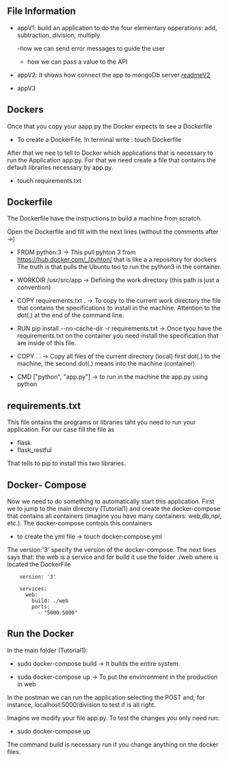 ## File Information 

- appV1: build an application to do the four elementary opperations: add, subtraction, division, multiply 

    -how we can send error messages to guide the user

    - how we can pass a value to the API

- appV2: it shows how connect the app to mongoDb server 
          [readmeV2](https://github.com/njsdias/APIForDS/tree/master/Tutorial2/README.md)

- appV3


## Dockers

Once that you copy your aapp.py the Docker expects to see a Dockerfile

- To create a DockerFile. In terminal write : touch Dockerfile

After that we nee to tell to Docker which applications that is necessary to run the Application app.py. For that we need create a file that contains the default libraries necessary by app.py.

- touch requirements.txt


## Dockerfile
The Dockerfile have the instructions to build a machine from scratch.

Open the Dockerfile and fill with the next lines (without the comments after ->)

- FROM python:3 -> This pull pyhton 3 from https://hub.docker.com/_/pyhton/ that is like a a repository for dockers
                   The truth is that pulls the Ubuntu too to run the python3 in the container.

- WORKDIR /usr/src/app -> Defining the work directory (this path is just a convention)

- COPY requirements.txt . -> To copy to the current work directory the file that contains the specifications to install in the machine. Attention to the dot(.) at the end of the command line.

- RUN pip install --no-cache-dir -r requirements.txt -> Once tyou have the requirements.txt on the container you need install the specification that are inside of this file.

- COPY . . -> Copy all files of the current directory (local) first dot(.) to the machine, the second dot(.) means into the machine (container)

- CMD ["python", "app.py"] -> to run in the machine the app.py using python
                   
## requirements.txt
This file ontains the programs or libraries taht you need to run your application. For our case fill the file as

- flask
- flask_restful

That tells to pip to install this two libraries.

## Docker- Compose
Now we need to do something to automatically start this application. First we to jump to the main directory (Tutorial1) and create the docker-compose that contains all containers (imagine you have many containers: web,db,npl, etc.). The docker-compose controls this containers

- to create the yml file -> touch docker-compose.yml

The version:'3' specify the version of the docker-compose. The next lines says that: the web is a service and for build it use the folder ./web where is located the DockerFile

        version: '3'
        
        services:
          web:
            build: ./web
            ports:
              - "5000:5000"
         
## Run the Docker
In the main folder (Tutorial1):

- sudo docker-compose build -> It builds the entire system. 

- sudo docker-compose up -> To put the envinronment in the production in web

In the postman we can run the application selecting the POST and, for instance, localhost:5000/division to test if is all right.

Imagine we modify your file app.py. To test the changes you only need run:

- sudo docker-compose up

The command build is necessary run if you change anything on the docker files.


